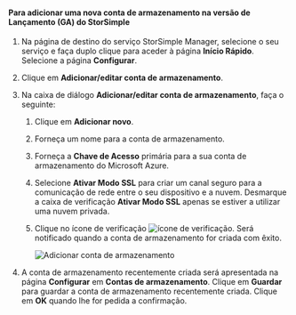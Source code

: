 <!--author=SharS last changed: 9/17/15-->

#### <a name="to-add-a-new-storage-account-in-storsimple-release-version-ga"></a>Para adicionar uma nova conta de armazenamento na versão de Lançamento (GA) do StorSimple
1. Na página de destino do serviço StorSimple Manager, selecione o seu serviço e faça duplo clique para aceder à página **Início Rápido**. Selecione a página **Configurar**.
2. Clique em **Adicionar/editar conta de armazenamento**.
3. Na caixa de diálogo **Adicionar/editar conta de armazenamento**, faça o seguinte:
   
   1. Clique em **Adicionar novo**.
   2. Forneça um nome para a conta de armazenamento.
   3. Forneça a **Chave de Acesso** primária para a sua conta de armazenamento do Microsoft Azure.
   4. Selecione **Ativar Modo SSL** para criar um canal seguro para a comunicação de rede entre o seu dispositivo e a nuvem. Desmarque a caixa de verificação **Ativar Modo SSL** apenas se estiver a utilizar uma nuvem privada.
   5. Clique no ícone de verificação ![ícone de verificação](./media/storsimple-configure-new-storage-account/HCS_CheckIcon-include.png). Será notificado quando a conta de armazenamento for criada com êxito.
      
      ![Adicionar conta de armazenamento](./media/storsimple-configure-new-storage-account/HCS_AddStorageAccount-include.png)
4. A conta de armazenamento recentemente criada será apresentada na página **Configurar** em **Contas de armazenamento**. Clique em **Guardar** para guardar a conta de armazenamento recentemente criada. Clique em **OK** quando lhe for pedida a confirmação.

